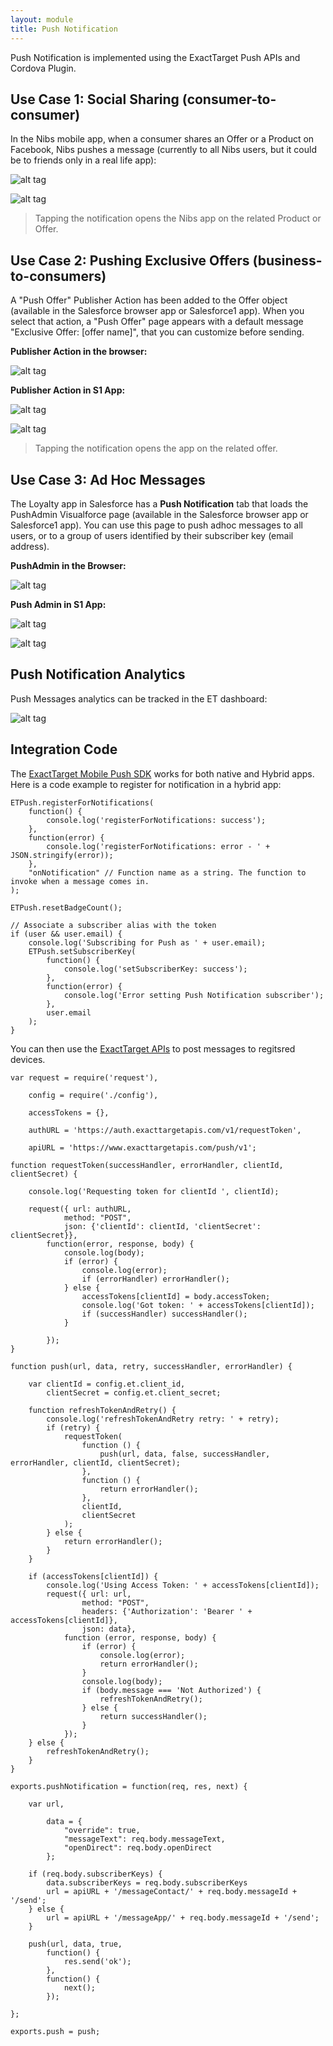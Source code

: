 ```yaml
---
layout: module
title: Push Notification
---
```


Push Notification is implemented using the ExactTarget Push APIs and Cordova Plugin.

## Use Case 1: Social Sharing (consumer-to-consumer)

In the Nibs mobile app, when a consumer shares an Offer or a Product on Facebook, Nibs pushes a message (currently to all Nibs users, but it could be to friends only in a real life app):

![alt tag](https://github.com/ccoenraets/nibs/raw/master/resources/screenshots/push_facebook.png)

![alt tag](https://github.com/ccoenraets/nibs/raw/master/resources/screenshots/push_facebook_notification.png)

> Tapping the notification opens the Nibs app on the related Product or Offer.

## Use Case 2: Pushing Exclusive Offers (business-to-consumers)

A "Push Offer" Publisher Action has been added to the Offer object (available in the Salesforce browser app or Salesforce1 app). When you select that action, a "Push Offer" page appears with a default message "Exclusive Offer: [offer name]", that you can customize before sending.

<strong>Publisher Action in the browser:</strong>

![alt tag](https://github.com/ccoenraets/nibs/raw/master/resources/screenshots/push_offer.png)

<strong>Publisher Action in S1 App:</strong>

![alt tag](https://github.com/ccoenraets/nibs/raw/master/resources/screenshots/push_offer_s1.png)


![alt tag](https://github.com/ccoenraets/nibs/raw/master/resources/screenshots/push_offer_notification.png)

> Tapping the notification opens the app on the related offer.

## Use Case 3: Ad Hoc Messages

The Loyalty app in Salesforce has a <strong>Push Notification</strong> tab that loads the PushAdmin Visualforce page (available in the Salesforce browser app or Salesforce1 app). You can use this page to push adhoc messages to all users, or to a group of users identified by their subscriber key (email address).

<strong>PushAdmin in the Browser:</strong>

![alt tag](https://github.com/ccoenraets/nibs/raw/master/resources/screenshots/push_adhoc.png)

<strong>Push Admin in S1 App:</strong>

![alt tag](https://github.com/ccoenraets/nibs/raw/master/resources/screenshots/push_adhoc_s1.PNG)


![alt tag](https://github.com/ccoenraets/nibs/raw/master/resources/screenshots/push_adhoc_notification.png)


## Push Notification Analytics

Push Messages analytics can be tracked in the ET dashboard:

![alt tag](https://github.com/ccoenraets/nibs/raw/master/resources/screenshots/push_etdash.png)

## Integration Code

The [ExactTarget Mobile Push SDK](https://code.exacttarget.com/apis-sdks/mobilepush-sdks/) works for both native and Hybrid apps. Here is a code example to register for notification in a hybrid app:

```
ETPush.registerForNotifications(
    function() {
        console.log('registerForNotifications: success');
    },
    function(error) {
        console.log('registerForNotifications: error - ' + JSON.stringify(error));
    },
    "onNotification" // Function name as a string. The function to invoke when a message comes in.
);

ETPush.resetBadgeCount();

// Associate a subscriber alias with the token
if (user && user.email) {
    console.log('Subscribing for Push as ' + user.email);
    ETPush.setSubscriberKey(
        function() {
            console.log('setSubscriberKey: success');
        },
        function(error) {
            console.log('Error setting Push Notification subscriber');
        },
        user.email
    );
}
```

You can then use the [ExactTarget APIs](http://code.exacttarget.com/apis-sdks/rest-api/) to post messages to regitsred devices.

```
var request = require('request'),

    config = require('./config'),

    accessTokens = {},

    authURL = 'https://auth.exacttargetapis.com/v1/requestToken',

    apiURL = 'https://www.exacttargetapis.com/push/v1';

function requestToken(successHandler, errorHandler, clientId, clientSecret) {

    console.log('Requesting token for clientId ', clientId);

    request({ url: authURL,
            method: "POST",
            json: {'clientId': clientId, 'clientSecret': clientSecret}},
        function(error, response, body) {
            console.log(body);
            if (error) {
                console.log(error);
                if (errorHandler) errorHandler();
            } else {
                accessTokens[clientId] = body.accessToken;
                console.log('Got token: ' + accessTokens[clientId]);
                if (successHandler) successHandler();
            }

        });
}

function push(url, data, retry, successHandler, errorHandler) {

    var clientId = config.et.client_id,
        clientSecret = config.et.client_secret;

    function refreshTokenAndRetry() {
        console.log('refreshTokenAndRetry retry: ' + retry);
        if (retry) {
            requestToken(
                function () {
                    push(url, data, false, successHandler, errorHandler, clientId, clientSecret);
                },
                function () {
                    return errorHandler();
                },
                clientId,
                clientSecret
            );
        } else {
            return errorHandler();
        }
    }

    if (accessTokens[clientId]) {
        console.log('Using Access Token: ' + accessTokens[clientId]);
        request({ url: url,
                method: "POST",
                headers: {'Authorization': 'Bearer ' + accessTokens[clientId]},
                json: data},
            function (error, response, body) {
                if (error) {
                    console.log(error);
                    return errorHandler();
                }
                console.log(body);
                if (body.message === 'Not Authorized') {
                    refreshTokenAndRetry();
                } else {
                    return successHandler();
                }
            });
    } else {
        refreshTokenAndRetry();
    }
}

exports.pushNotification = function(req, res, next) {

    var url,

        data = {
            "override": true,
            "messageText": req.body.messageText,
            "openDirect": req.body.openDirect
        };

    if (req.body.subscriberKeys) {
        data.subscriberKeys = req.body.subscriberKeys
        url = apiURL + '/messageContact/' + req.body.messageId + '/send';
    } else {
        url = apiURL + '/messageApp/' + req.body.messageId + '/send';
    }

    push(url, data, true,
        function() {
            res.send('ok');
        },
        function() {
            next();
        });

};

exports.push = push;
```

